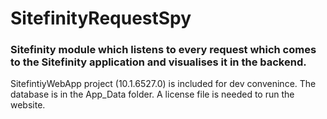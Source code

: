 # SitefinityRequestSpy 

### Sitefinity module which listens to every request which comes to the Sitefinity application and visualises it in the backend.

SitefintiyWebApp project (10.1.6527.0) is included for dev convenince.
The database is in the App_Data folder. A license file is needed to run the website.

